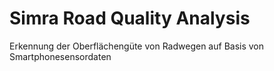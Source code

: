 # Simra Road Quality Analysis
Erkennung der Oberflächengüte von Radwegen auf Basis von Smartphonesensordaten
